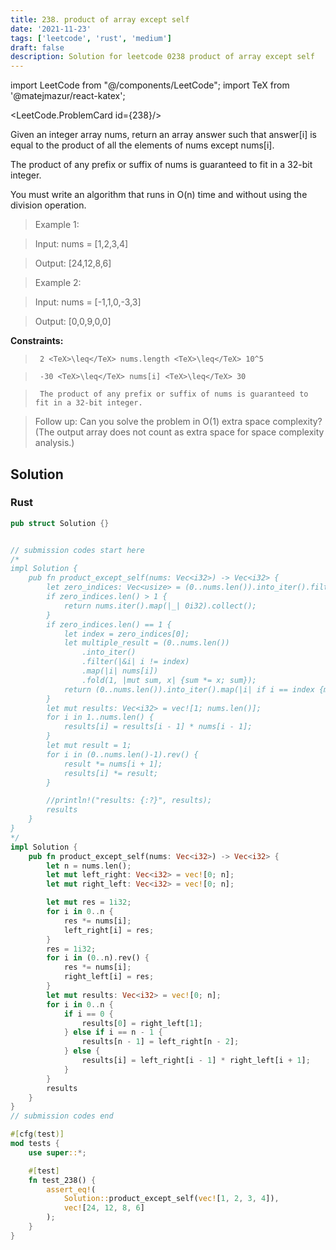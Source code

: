 ```yaml
---
title: 238. product of array except self
date: '2021-11-23'
tags: ['leetcode', 'rust', 'medium']
draft: false
description: Solution for leetcode 0238 product of array except self
---
```

import LeetCode from "@/components/LeetCode";
import TeX from '@matejmazur/react-katex';

<LeetCode.ProblemCard id={238}/>
 

  Given an integer array nums, return an array answer such that answer[i] is equal to the product of all the elements of nums except nums[i].

  The product of any prefix or suffix of nums is guaranteed to fit in a 32-bit integer.

  You must write an algorithm that runs in O(n) time and without using the division operation.

   

 >   Example 1:

 >   Input: nums <TeX>=</TeX> [1,2,3,4]

 >   Output: [24,12,8,6]

 >   Example 2:

 >   Input: nums <TeX>=</TeX> [-1,1,0,-3,3]

 >   Output: [0,0,9,0,0]

   

  **Constraints:**

  

 >   	2 <TeX>\leq</TeX> nums.length <TeX>\leq</TeX> 10^5

 >   	-30 <TeX>\leq</TeX> nums[i] <TeX>\leq</TeX> 30

 >   	The product of any prefix or suffix of nums is guaranteed to fit in a 32-bit integer.

  

   

 >   Follow up: Can you solve the problem in O(1) extra space complexity? (The output array does not count as extra space for space complexity analysis.)


## Solution
### Rust
```rust
pub struct Solution {}


// submission codes start here
/*
impl Solution {
    pub fn product_except_self(nums: Vec<i32>) -> Vec<i32> {
        let zero_indices: Vec<usize> = (0..nums.len()).into_iter().filter(|&i| nums[i] == 0).collect();
        if zero_indices.len() > 1 {
            return nums.iter().map(|_| 0i32).collect();
        }
        if zero_indices.len() == 1 {
            let index = zero_indices[0];
            let multiple_result = (0..nums.len())
                .into_iter()
                .filter(|&i| i != index)
                .map(|i| nums[i])
                .fold(1, |mut sum, x| {sum *= x; sum});
            return (0..nums.len()).into_iter().map(|i| if i == index {multiple_result} else {0}).collect()
        }
        let mut results: Vec<i32> = vec![1; nums.len()];
        for i in 1..nums.len() {
            results[i] = results[i - 1] * nums[i - 1];
        }
        let mut result = 1;
        for i in (0..nums.len()-1).rev() {
            result *= nums[i + 1];
            results[i] *= result;
        }

        //println!("results: {:?}", results);
        results
    }
}
*/
impl Solution {
    pub fn product_except_self(nums: Vec<i32>) -> Vec<i32> {
        let n = nums.len();
        let mut left_right: Vec<i32> = vec![0; n];
        let mut right_left: Vec<i32> = vec![0; n];

        let mut res = 1i32;
        for i in 0..n {
            res *= nums[i];
            left_right[i] = res;
        }
        res = 1i32;
        for i in (0..n).rev() {
            res *= nums[i];
            right_left[i] = res;
        }
        let mut results: Vec<i32> = vec![0; n];
        for i in 0..n {
            if i == 0 {
                results[0] = right_left[1];
            } else if i == n - 1 {
                results[n - 1] = left_right[n - 2];
            } else {
                results[i] = left_right[i - 1] * right_left[i + 1];                
            }
        }
        results
    }
}
// submission codes end

#[cfg(test)]
mod tests {
    use super::*;

    #[test]
    fn test_238() {
        assert_eq!(
            Solution::product_except_self(vec![1, 2, 3, 4]),
            vec![24, 12, 8, 6]
        );
    }
}

```
